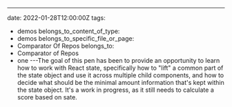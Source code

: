 ---
date: 2022-01-28T12:00:00Z
tags:
  - demos
belongs_to_content_of_type:
  - demos
belongs_to_specific_file_or_page:
  - Comparator Of Repos
belongs_to:
  - Comparator of Repos
  - one
---The goal of this pen has been to provide an opportunity to learn how to work with React state, specifically how to "lift" a common part of the state object and use it across multiple child components, and how to decide what should be the minimal amount information that's kept within the state object. It's a work in progress, as it still needs to calculate a score based on sate.
